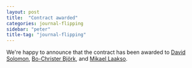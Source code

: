```yaml
---
layout: post
title:  "Contract awarded"
categories: journal-flipping
sidebar: "peter"
title-tag: "journal-flipping"
---
```


We're happy to announce that the contract has been awarded to [David Solomon](mailto:dsolomon@msu.edu), [Bo-Christer Björk](https://scholar.google.com/citations?hl=en&user=ffnrfgQAAAAJ), and [Mikael Laakso](http://hanken.halvi.helsinki.fi/portal/en/persons/mikael-laakso(def0e34b-fa17-4edc-b66f-6e0de2c15b3b).html). 
